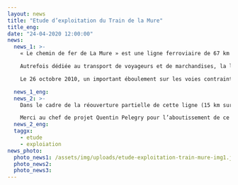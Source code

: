 ```yaml
---
layout: news
title: "Etude d’exploitation du Train de la Mure"
title_eng:
date: "24-04-2020 12:00:00"
news:
  news_1: >-
    « Le chemin de fer de La Mure » est une ligne ferroviaire de 67 km de long, située dans le département de l’Isère. Elle relie la gare de Saint-Georges-de-Commiers à celle de La Mure. 

    Autrefois dédiée au transport de voyageurs et de marchandises, la ligne est depuis 1978, exploitée dans le cadre d’un service touristique.  

    Le 26 octobre 2010, un important éboulement sur les voies contraint l’exploitant Veolia transport à interrompre les circulations et à cesser l’exploitation de la ligne. En 2017, La société Edeis est désigné pour restaurer et reprendre l’exploitation de la ligne.

  news_1_eng:
  news_2: >-
    Dans le cadre de la réouverture partielle de cette ligne (15 km sur les 67 km) prévue pour 2020, Rail Concept est intervenu pour réaliser une analyse de l’exploitabilité de la ligne afin de confirmer et d’affiner les hypothèses d’exploitation prise par Edeis en phase de Dossier de Sécurité.  

    Merci au chef de projet Quentin Pelegry pour l’aboutissement de ce projet.
  news_2_eng:
  taggx:
    - etude
    - exploiation
news_photo:
  photo_news1: /assets/img/uploads/etude-exploitation-train-mure-img1.jpg
  photo_news2:
  photo_news3:
---
```


